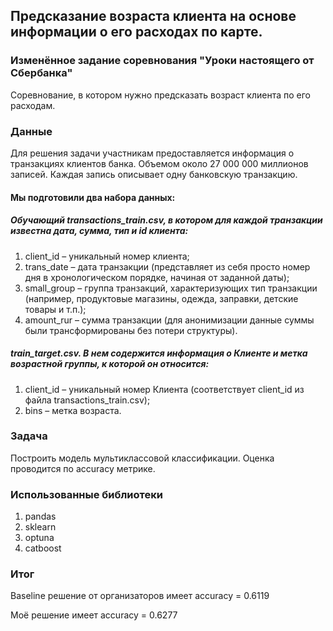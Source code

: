 ## Предсказание возраста клиента на основе информации о его расходах по карте. 
### Изменённое задание соревнования "Уроки настоящего от Сбербанка"
Соревнование, в котором нужно предсказать возраст клиента по его расходам.

### Данные
Для решения задачи участникам предоставляется информация о транзакциях клиентов банка. Объемом около 27 000 000 миллионов записей. Каждая запись описывает одну банковскую транзакцию.

#### Мы подготовили два набора данных:
##### Обучающий transactions_train.csv, в котором для каждой транзакции известна дата, сумма, тип и id клиента:
1. сlient_id – уникальный номер клиента;
2. trans_date – дата транзакции (представляет из себя просто номер дня в хронологическом порядке, начиная от заданной даты);
3. small_group – группа транзакций, характеризующих тип транзакции (например, продуктовые магазины, одежда, заправки, детские товары и т.п.);
4. amount_rur – сумма транзакции (для анонимизации данные суммы были трансформированы без потери структуры).
   
##### train_target.csv. В нем содержится информация о Клиенте и метка возрастной группы, к которой он относится:
1. client_id – уникальный номер Клиента (соответствует client_id из файла transactions_train.csv);
2. bins – метка возраста.

### Задача
Построить модель мультиклассовой классификации.
Оценка проводится по accuracy метрике.

### Использованные библиотеки
1. pandas
2. sklearn
3. optuna
4. catboost

### Итог
Baseline решение от организаторов имеет accuracy = 0.6119

Моё решение имеет accuracy = 0.6277
